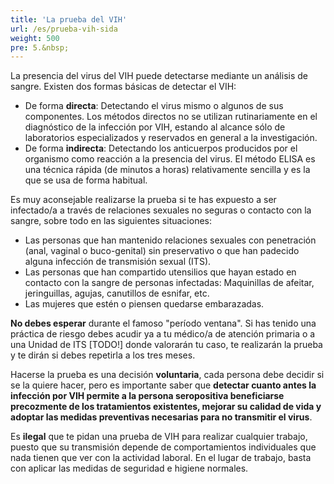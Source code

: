 ```yaml
---
title: 'La prueba del VIH'
url: /es/prueba-vih-sida
weight: 500
pre: 5.&nbsp;
---
```


La presencia del virus del VIH puede detectarse mediante un análisis de sangre. Existen dos formas básicas de detectar el VIH:

* De forma **directa**: Detectando el virus mismo o algunos de sus componentes. Los métodos directos no se utilizan rutinariamente en el diagnóstico de la infección por VIH, estando al alcance sólo de laboratorios especializados y reservados en general a la investigación.
* De forma **indirecta**: Detectando los anticuerpos producidos por el organismo como reacción a la presencia del virus. El método ELISA es una técnica rápida (de minutos a horas) relativamente sencilla y es la que se usa de forma habitual.

Es muy aconsejable realizarse la prueba si te has expuesto a ser infectado/a a través de relaciones sexuales no seguras o contacto con la sangre, sobre todo en las siguientes situaciones:

* Las personas que han mantenido relaciones sexuales con penetración (anal, vaginal o buco-genital) sin preservativo o que han padecido alguna infección de transmisión sexual (ITS).
* Las personas que han compartido utensilios que hayan estado en contacto con la sangre de personas infectadas: Maquinillas de afeitar, jeringuillas, agujas, canutillos de esnifar, etc.
* Las mujeres que estén o piensen quedarse embarazadas.

**No debes esperar** durante el famoso "período ventana". Si has tenido una práctica de riesgo debes acudir ya a tu médico/a de atención primaria o a una Unidad de ITS [TODO!] donde valorarán tu caso, te realizarán la prueba y te dirán si debes repetirla a los tres meses.

Hacerse la prueba es una decisión **voluntaria**, cada persona debe decidir si se la quiere hacer, pero es importante saber que **detectar cuanto antes la infección por VIH permite a la persona seropositiva beneficiarse precozmente de los tratamientos existentes, mejorar su calidad de vida y adoptar las medidas preventivas necesarias para no transmitir el virus**.

Es **ilegal** que te pidan una prueba de VIH para realizar cualquier trabajo, puesto que su transmisión depende de comportamientos individuales que nada tienen que ver con la actividad laboral. En el lugar de trabajo, basta con aplicar las medidas de seguridad e higiene normales.